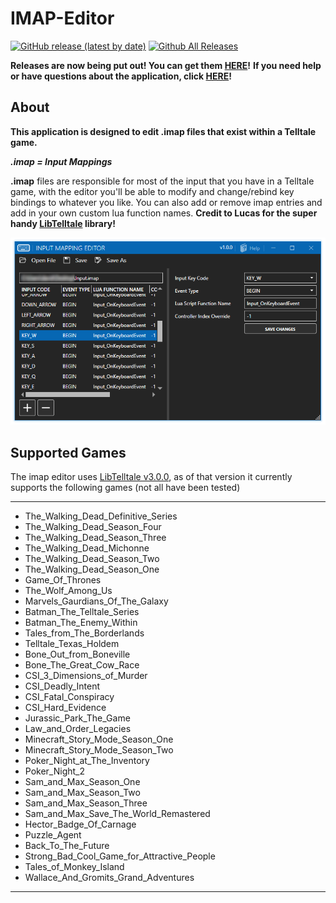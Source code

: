 # IMAP-Editor

[![GitHub release (latest by date)](https://img.shields.io/github/v/release/Telltale-Modding-Group/IMAP-Editor)](https://github.com/Telltale-Modding-Group/IMAP-Editor/releases)
[![Github All Releases](https://img.shields.io/github/downloads/Telltale-Modding-Group/IMAP-Editor/total.svg)](https://github.com/Telltale-Modding-Group/IMAP-Editor/releases)  

**Releases are now being put out! You can get them [HERE](https://github.com/Telltale-Modding-Group/IMAP-Editor/releases)!**
**If you need help or have questions about the application, click [HERE](https://github.com/Telltale-Modding-Group/IMAP-Editor/wiki)!**

## About
**This application is designed to edit .imap files that exist within a Telltale game.**

***.imap = Input Mappings***

**.imap** files are responsible for most of the input that you have in a Telltale game, with the editor you'll be able to modify and change/rebind key bindings to whatever you like. You can also add or remove imap entries and add in your own custom lua function names. **Credit to Lucas for the super handy [LibTelltale](https://github.com/LucasSaragosa/LibTelltale) library!**

![Thumb](screenshots/thumb.png)

## Supported Games
The imap editor uses [LibTelltale v3.0.0](https://github.com/LucasSaragosa/LibTelltale), as of that version it currently supports the following games (not all have been tested)

***
- The_Walking_Dead_Definitive_Series
- The_Walking_Dead_Season_Four
- The_Walking_Dead_Season_Three
- The_Walking_Dead_Michonne
- The_Walking_Dead_Season_Two
- The_Walking_Dead_Season_One
- Game_Of_Thrones
- The_Wolf_Among_Us
- Marvels_Gaurdians_Of_The_Galaxy
- Batman_The_Telltale_Series
- Batman_The_Enemy_Within
- Tales_from_The_Borderlands
- Telltale_Texas_Holdem
- Bone_Out_from_Boneville
- Bone_The_Great_Cow_Race
- CSI_3_Dimensions_of_Murder
- CSI_Deadly_Intent
- CSI_Fatal_Conspiracy
- CSI_Hard_Evidence
- Jurassic_Park_The_Game
- Law_and_Order_Legacies
- Minecraft_Story_Mode_Season_One
- Minecraft_Story_Mode_Season_Two
- Poker_Night_at_The_Inventory
- Poker_Night_2
- Sam_and_Max_Season_One
- Sam_and_Max_Season_Two
- Sam_and_Max_Season_Three
- Sam_and_Max_Save_The_World_Remastered
- Hector_Badge_Of_Carnage
- Puzzle_Agent
- Back_To_The_Future
- Strong_Bad_Cool_Game_for_Attractive_People
- Tales_of_Monkey_Island
- Wallace_And_Gromits_Grand_Adventures
***

